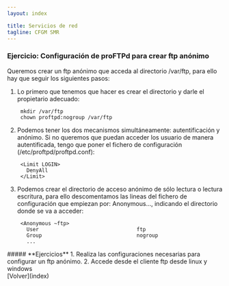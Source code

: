 ```yaml
---
layout: index

title: Servicios de red 
tagline: CFGM SMR
---
```

### Ejercicio: Configuración de proFTPd para crear ftp anónimo

Queremos crear un ftp anónimo que acceda al directorio /var/ftp, para ello hay que seguir los siguientes pasos:

1) Lo primero que tenemos que hacer es crear el directorio y darle el propietario adecuado:


        mkdir /var/ftp
        chown proftpd:nogroup /var/ftp


2) Podemos tener los  dos mecanismos simultáneamente: autentificación y anónimo. Si no queremos que puedan acceder los usuario de manera autentificada, tengo que poner el fichero de configuración (/etc/proftpd/proftpd.conf):

        <Limit LOGIN>
          DenyAll 
        </Limit>

3) Podemos crear el directorio de acceso anónimo de sólo lectura o lectura escritura, para ello descomentamos las lineas del fichero de configuración que empiezan por: Anonymous..., indicando el directorio donde se va a acceder:

        <Anonymous ~ftp>
          User                                ftp
          Group                               nogroup
          ...
	</Anonymous>


<div class='ejercicios' markdown='1'>
##### **Ejercicios**
1. Realiza las configuraciones necesarias para configurar un ftp anónimo.
2. Accede desde el cliente ftp desde linux y windows
</div>
[Volver](index)
